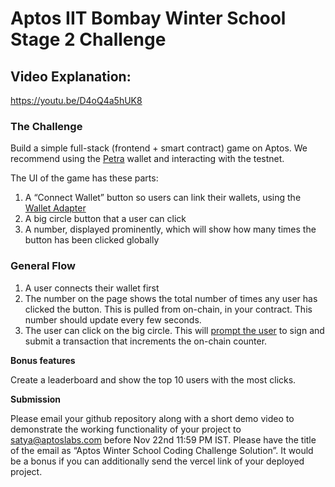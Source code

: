 
# Aptos IIT Bombay Winter School Stage 2 Challenge

## Video Explanation:

https://youtu.be/D4oQ4a5hUK8


### The Challenge

Build a simple full-stack (frontend + smart contract) game on Aptos. We recommend using the [Petra](https://chromewebstore.google.com/detail/petra-aptos-wallet/ejjladinnckdgjemekebdpeokbikhfci?pli=1) wallet and interacting with the testnet.

The UI of the game has these parts: 

1. A “Connect Wallet” button so users can link their wallets, using the [Wallet Adapter](https://aptos.dev/tutorials/build-e2e-dapp/add-wallet-support)
2. A big circle button that a user can click
3. A number, displayed prominently, which will show how many times the button has been clicked globally

### General Flow

1. A user connects their wallet first
2. The number on the page shows the total number of times any user has clicked the button. This is pulled from on-chain, in your contract. This number should update every few seconds.
3. The user can click on the big circle. This will [prompt the user](https://github.com/aptos-labs/aptos-wallet-adapter/tree/main/packages/wallet-adapter-react#examples) to sign and submit a transaction that increments the on-chain counter.

**Bonus features**

Create a leaderboard and show the top 10 users with the most clicks.

**Submission**

Please email your github repository along with a short demo video to demonstrate the working functionality of your project to satya@aptoslabs.com before Nov 22nd 11:59 PM IST. Please have the title of the email as “Aptos Winter School Coding Challenge Solution”. It would be a bonus if you can additionally send the vercel link of your deployed project.
